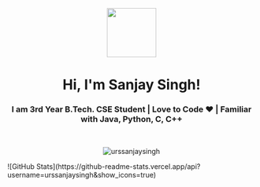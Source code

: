 <div id="header" align="center">
  <img src="https://media.giphy.com/media/M9gbBd9nbDrOTu1Mqx/giphy.gif" width="100"/>
</div>
<h1 align="center">Hi, I'm Sanjay Singh!</h1>
<h3 align="center">I am 3rd Year B.Tech. CSE Student | Love to Code ❤ | Familiar with Java, Python, C, C++ </h3> </br >
<p align="center"> <img align="center" src="https://github-readme-stats.vercel.app/api/top-langs?username=urssanjaysingh&show_icons=true&locale=en&layout=compact" alt="urssanjaysingh" /> </p>
![GitHub Stats](https://github-readme-stats.vercel.app/api?username=urssanjaysingh&show_icons=true)
